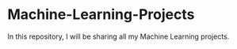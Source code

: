 # Machine-Learning-Projects
In this repository, I will be sharing all my Machine Learning projects.
